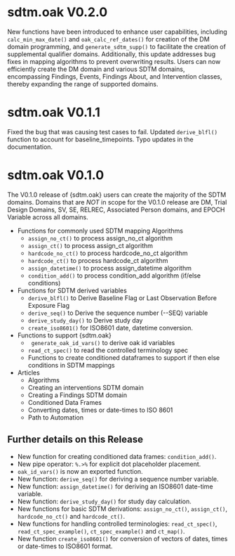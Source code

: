 # sdtm.oak V0.2.0

New functions have been introduced to enhance user capabilities, including `calc_min_max_date()` and `oak_calc_ref_dates()` for creation of the DM domain programming, and `generate_sdtm_supp()` to facilitate the creation of supplemental qualifier domains. Additionally, this update addresses bug fixes in mapping algorithms to prevent overwriting results. Users can now efficiently create the DM domain and various SDTM domains, encompassing Findings, Events, Findings About, and Intervention classes, thereby expanding the range of supported domains.

# sdtm.oak V0.1.1

Fixed the bug that was causing test cases to fail. Updated `derive_blfl()`
function to account for baseline_timepoints. Typo updates in the documentation.

# sdtm.oak V0.1.0

The V0.1.0 release of {sdtm.oak} users can create the majority of the SDTM domains. Domains that are *NOT* in scope for the V0.1.0 release are DM, Trial Design Domains, SV, SE, RELREC, Associated Person domains, and EPOCH Variable across all domains.

-   Functions for commonly used SDTM mapping Algorithms
    -   `assign_no_ct()` to process assign_no_ct algorithm
    -   `assign_ct()` to process assign_ct algorithm
    -   `hardcode_no_ct()`  to process hardcode_no_ct algorithm
    -   `hardcode_ct()`  to process hardcode_ct algorithm
    -   `assign_datetime()` to process assign_datetime algorithm
    -   `condition_add()`  to process condition_add algorithm (if/else conditions)
-  Functions for SDTM derived variables
    -   `derive_blfl()` to Derive Baseline Flag or Last Observation Before Exposure Flag
    -   `derive_seq()` to Derive the sequence number (--SEQ) variable
    -   `derive_study_day()` to Derive study day
    -   `create_iso8601()` for ISO8601 date, datetime conversion.
-  Functions to support {sdtm.oak}
    - ` generate_oak_id_vars()` to derive oak id variables
    - `read_ct_spec()` to read the controlled terminology spec
    -  Functions to create conditioned dataframes to support if then else conditions in SDTM mappings
-  Articles
    - Algorithms
    - Creating an interventions SDTM domain
    - Creating a Findings SDTM domain
    - Conditioned Data Frames
    - Converting dates, times or date-times to ISO 8601
    - Path to Automation

## Further details on this Release

-   New function for creating conditioned data frames: `condition_add()`.
-   New pipe operator: `%.>%` for explicit dot placeholder placement.
-   `oak_id_vars()` is now an exported function.
-   New function: `derive_seq()` for deriving a sequence number variable.
-   New function: `assign_datetime()` for deriving an ISO8601 date-time variable.
-   New function: `derive_study_day()` for study day calculation.
-   New functions for basic SDTM derivations: `assign_no_ct()`, `assign_ct()`, `hardcode_no_ct()` and `hardcode_ct()`.
-   New functions for handling controlled terminologies: `read_ct_spec()`, `read_ct_spec_example()`, `ct_spec_example()` and `ct_map()`.
-   New function `create_iso8601()` for conversion of vectors of dates, times or date-times to ISO8601 format.

